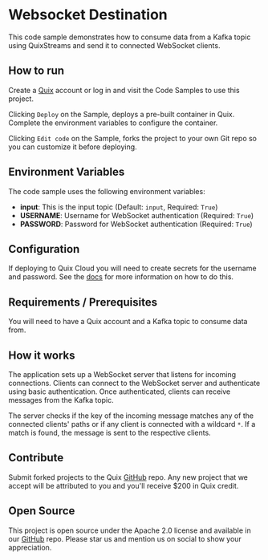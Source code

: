 # Websocket Destination

This code sample demonstrates how to consume data from a Kafka topic using QuixStreams and send it to connected WebSocket clients.

## How to run

Create a [Quix](https://portal.platform.quix.io/signup?xlink=github) account or log in and visit the Code Samples to use this project.

Clicking `Deploy` on the Sample, deploys a pre-built container in Quix. Complete the environment variables to configure the container.

Clicking `Edit code` on the Sample, forks the project to your own Git repo so you can customize it before deploying.

## Environment Variables

The code sample uses the following environment variables:

- **input**: This is the input topic (Default: `input`, Required: `True`)
- **USERNAME**: Username for WebSocket authentication (Required: `True`)
- **PASSWORD**: Password for WebSocket authentication (Required: `True`)

## Configuration

If deploying to Quix Cloud you will need to create secrets for the username and password.
See the [docs](https://quix.io/docs/deploy/secrets-management.html) for more information on how to do this.

## Requirements / Prerequisites

You will need to have a Quix account and a Kafka topic to consume data from. 

## How it works

The application sets up a WebSocket server that listens for incoming connections. Clients can connect to the WebSocket server and authenticate using basic authentication. Once authenticated, clients can receive messages from the Kafka topic.

The server checks if the key of the incoming message matches any of the connected clients' paths or if any client is connected with a wildcard `*`. If a match is found, the message is sent to the respective clients.

## Contribute

Submit forked projects to the Quix [GitHub](https://github.com/quixio/quix-samples) repo. Any new project that we accept will be attributed to you and you'll receive $200 in Quix credit.

## Open Source

This project is open source under the Apache 2.0 license and available in our [GitHub](https://github.com/quixio/quix-samples) repo. Please star us and mention us on social to show your appreciation.